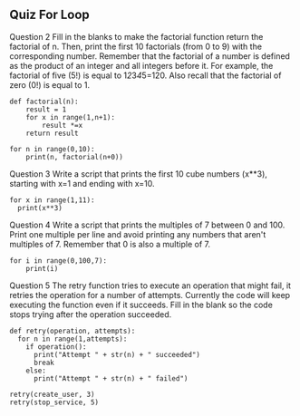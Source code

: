## Quiz For Loop

Question 2
Fill in the blanks to make the factorial function return the factorial of n. Then, print the first 10 factorials (from 0 to 9) with the corresponding number. Remember that the factorial of a number is defined as the product of an integer and all integers before it. For example, the factorial of five (5!) is equal to 1*2*3*4*5=120. Also recall that the factorial of zero (0!) is equal to 1.

````
def factorial(n):
    result = 1
    for x in range(1,n+1):
        result *=x
    return result

for n in range(0,10):
    print(n, factorial(n+0))
````   

Question 3
Write a script that prints the first 10 cube numbers (x**3), starting with x=1 and ending with x=10.
````
for x in range(1,11):
  print(x**3)
````


Question 4
Write a script that prints the multiples of 7 between 0 and 100. Print one multiple per line and avoid printing any numbers that aren't multiples of 7. Remember that 0 is also a multiple of 7.
````
for i in range(0,100,7):
    print(i)
````


Question 5
The retry function tries to execute an operation that might fail, it retries the operation for a number of attempts.  Currently the code will keep executing the function even if it succeeds. Fill in the blank so the code stops trying after the operation succeeded.
````
def retry(operation, attempts):
  for n in range(1,attempts):
    if operation():
      print("Attempt " + str(n) + " succeeded")
      break
    else:
      print("Attempt " + str(n) + " failed")

retry(create_user, 3)
retry(stop_service, 5)
````